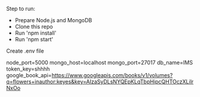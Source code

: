 Step to run:

* Prepare Node.js and MongoDB
* Clone this repo
* Run 'npm install'
* Run  'npm start'

Create .env file

node_port=5000
mongo_host=localhost
mongo_port=27017
db_name=IMS
token_key=shhhh
google_book_api=https://www.googleapis.com/books/v1/volumes?q=flowers+inauthor:keyes&key=AIzaSyDLsNYQEpKLqTbpHipcQHTOczXLilrNxOo
